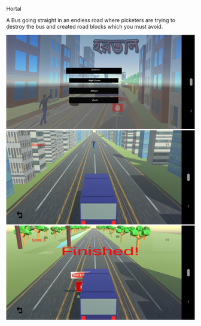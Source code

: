 Hortal

A Bus going straight in an endless road where picketers are trying to destroy the bus and created road blocks which you must avoid.

<img src="images/Screenshot_20200125-201937.png">
<img src="images/Screenshot_20200125-202002.png">
<img src="images/Screenshot_20200125-202040.png">
